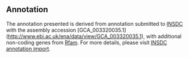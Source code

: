 
Annotation
----------

The annotation presented is derived from annotation submitted to
[INSDC](http://www.insdc.org) with the assembly accession [GCA\_003320035.1]
(http://www.ebi.ac.uk/ena/data/view/GCA_003320035.1),
with additional non-coding genes from
[Rfam](http://rfam.xfam.org/). For more details, please visit [INSDC
annotation import](http://ensemblgenomes.org/info/data/insdc_annotation).
